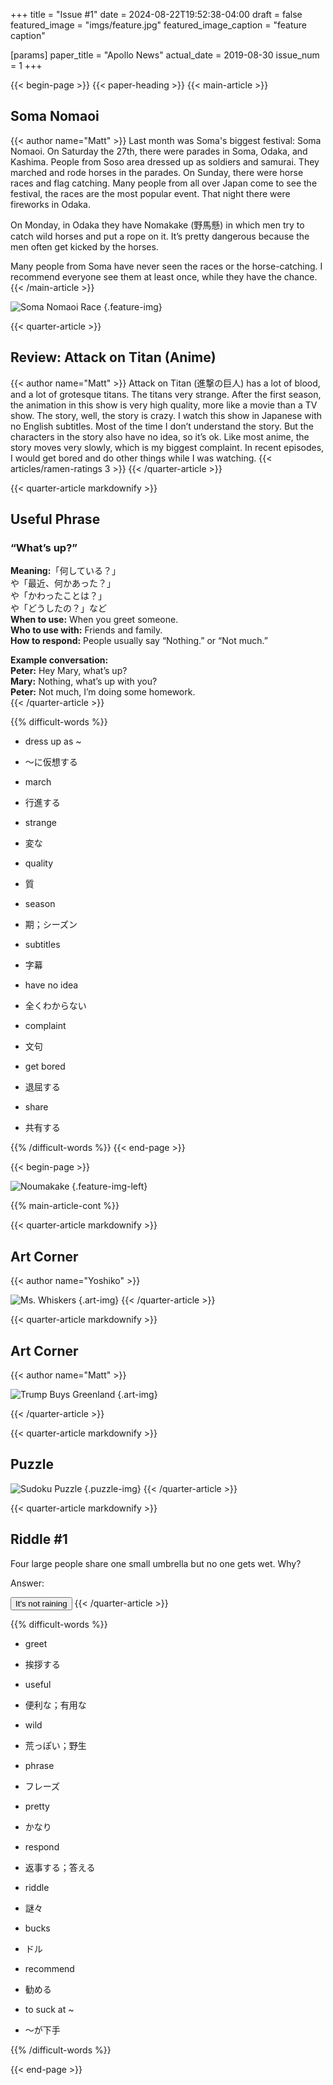 +++
title = "Issue #1"
date = 2024-08-22T19:52:38-04:00
draft = false
featured_image = "imgs/feature.jpg"
featured_image_caption = "feature caption"

[params]
    paper_title = "Apollo News"
    actual_date = 2019-08-30
    issue_num = 1
+++


{{< begin-page >}}
{{< paper-heading >}}
{{< main-article >}}
<h2> Soma Nomaoi </h2>
{{< author name="Matt" >}}
Last month was Soma's biggest festival: Soma Nomaoi. On Saturday the 27th, there were parades in Soma, Odaka, and Kashima. People from Soso area dressed up as soldiers and samurai. They marched and rode horses in the parades.   On Sunday, there were horse races and flag catching. Many people from all over Japan come to see the festival, the races are the most popular event. That night there were fireworks in Odaka. 

On Monday, in Odaka they have Nomakake (野馬懸) in which men try to catch wild horses and put a rope on it. It’s pretty dangerous because the men often get kicked by the horses. 

Many people from Soma have never seen the races or the horse-catching. I recommend everyone see them at least once, while they have the chance.
{{< /main-article >}}

![Soma Nomaoi Race](imgs/feature.jpg)
{.feature-img}

<!-- you can put percent signs on this instead of <> to process markdown -->

{{< quarter-article >}}
<h2>Review: Attack on Titan (Anime)</h2>
{{< author name="Matt" >}}
Attack on Titan (進撃の巨人) has a lot of blood, and a lot of grotesque titans. The titans very strange. After the first season, the animation in this show is very high quality, more like a movie than a TV show. The story, well, the story is crazy. I watch this show in Japanese with no English subtitles. Most of the time I don’t understand the story. But the characters in the story also have no idea, so it’s ok. Like most anime, the story moves very slowly, which is my biggest complaint. In recent episodes, I would get bored and do other things while I was watching.
{{< articles/ramen-ratings 3 >}}
{{< /quarter-article >}}

{{< quarter-article markdownify >}}
## Useful Phrase
### “What’s up?”

**Meaning:**「何している？」  
や「最近、何かあった？」  
や「かわったことは？」  
や「どうしたの？」など   
**When to use:** When you greet someone.  
**Who to use with:** Friends and family.  
**How to respond:** People usually say “Nothing.” or “Not much.”


**Example conversation:**  
**Peter:** Hey Mary, what’s up?  
**Mary:** Nothing, what’s up with you?  
**Peter:** Not much, I’m doing some homework.  
{{< /quarter-article >}}



{{% difficult-words %}}
* dress up as ~
* ～に仮想する

* march
* 行進する

* strange
* 変な

* quality  
* 質

* season
* 期；シーズン

* subtitles
* 字幕

* have no idea
* 全くわからない

* complaint
* 文句

* get bored
* 退屈する

* share
* 共有する


{{% /difficult-words %}}
{{< end-page >}}

{{< begin-page >}}

![Noumakake](imgs/noumakake.jpg)
{.feature-img-left}

{{% main-article-cont %}}



{{< quarter-article markdownify >}}
## Art Corner
{{< author name="Yoshiko" >}}

![Ms. Whiskers](imgs/mswhiskers.jpg)
{.art-img}
{{< /quarter-article >}}

{{< quarter-article markdownify >}}
## Art Corner
{{< author name="Matt" >}}

![Trump Buys Greenland](imgs/trump.png)
{.art-img}


{{< /quarter-article >}}

{{< quarter-article markdownify >}}
## Puzzle

![Sudoku Puzzle](imgs/sudoku.png)
{.puzzle-img}
{{< /quarter-article >}}

{{< quarter-article markdownify >}}
## Riddle #1
Four large people share one small umbrella but no one gets wet. Why?

Answer:

<button class="spoiler">It's not raining</button>
{{< /quarter-article >}}

{{% difficult-words %}}

* greet
* 挨拶する 

* useful
* 便利な；有用な  

* wild
* 荒っぽい；野生

* phrase
* フレーズ

* pretty  
* かなり

* respond  
* 返事する；答える

* riddle
* 謎々

* bucks
* ドル

* recommend
* 勧める

* to suck at ~
* ～が下手


{{% /difficult-words %}}


{{< end-page >}}